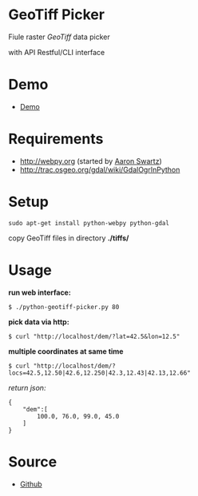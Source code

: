 GeoTiff Picker
==========

Fiule raster *GeoTiff* data picker

with API Restful/CLI interface

# Demo

* [Demo](https://labs.easyblog.it/maps/geotiff-picker/demo.html)

# Requirements

* http://webpy.org (started by [Aaron Swartz](http://www.aaronsw.com/))
* http://trac.osgeo.org/gdal/wiki/GdalOgrInPython

# Setup

```sudo apt-get install python-webpy python-gdal```

copy GeoTiff files in directory **./tiffs/**

# Usage

**run web interface:**
```
$ ./python-geotiff-picker.py 80

```

**pick data via http:**
```
$ curl "http://localhost/dem/?lat=42.5&lon=12.5"
```

**multiple coordinates at same time**
```
$ curl "http://localhost/dem/?locs=42.5,12.50|42.6,12.250|42.3,12.43|42.13,12.66"
```
*return json:*
```
{
	"dem":[
		100.0, 76.0, 99.0, 45.0
	]
}
```

# Source

* [Github](https://github.com/stefanocudini/geotiff-picker)

